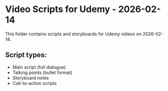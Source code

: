 # Video Scripts for Udemy - 2026-02-14

This folder contains scripts and storyboards for Udemy videos on 2026-02-14.

## Script types:
- Main script (full dialogue)
- Talking points (bullet format)
- Storyboard notes
- Call-to-action scripts
